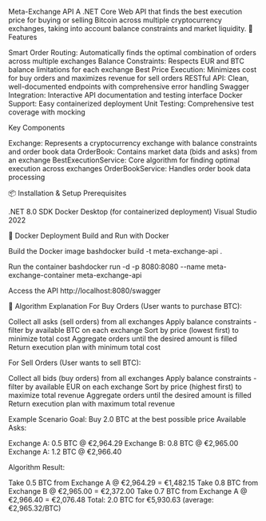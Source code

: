 Meta-Exchange API
A .NET Core Web API that finds the best execution price for buying or selling Bitcoin across multiple cryptocurrency exchanges, taking into account balance constraints and market liquidity.
🚀 Features

Smart Order Routing: Automatically finds the optimal combination of orders across multiple exchanges
Balance Constraints: Respects EUR and BTC balance limitations for each exchange
Best Price Execution: Minimizes cost for buy orders and maximizes revenue for sell orders
RESTful API: Clean, well-documented endpoints with comprehensive error handling
Swagger Integration: Interactive API documentation and testing interface
Docker Support: Easy containerized deployment
Unit Testing: Comprehensive test coverage with mocking

Key Components

Exchange: Represents a cryptocurrency exchange with balance constraints and order book data
OrderBook: Contains market data (bids and asks) from an exchange
BestExecutionService: Core algorithm for finding optimal execution across exchanges
OrderBookService: Handles order book data processing

📦 Installation & Setup
Prerequisites

.NET 8.0 SDK
Docker Desktop (for containerized deployment)
Visual Studio 2022


🐳 Docker Deployment
Build and Run with Docker

Build the Docker image
bashdocker build -t meta-exchange-api .

Run the container
bashdocker run -d -p 8080:8080 --name meta-exchange-container meta-exchange-api

Access the API
http://localhost:8080/swagger


🧮 Algorithm Explanation
For Buy Orders (User wants to purchase BTC):

Collect all asks (sell orders) from all exchanges
Apply balance constraints - filter by available BTC on each exchange
Sort by price (lowest first) to minimize total cost
Aggregate orders until the desired amount is filled
Return execution plan with minimum total cost

For Sell Orders (User wants to sell BTC):

Collect all bids (buy orders) from all exchanges
Apply balance constraints - filter by available EUR on each exchange
Sort by price (highest first) to maximize total revenue
Aggregate orders until the desired amount is filled
Return execution plan with maximum total revenue

Example Scenario
Goal: Buy 2.0 BTC at the best possible price
Available Asks:

Exchange A: 0.5 BTC @ €2,964.29
Exchange B: 0.8 BTC @ €2,965.00
Exchange A: 1.2 BTC @ €2,966.40

Algorithm Result:

Take 0.5 BTC from Exchange A @ €2,964.29 = €1,482.15
Take 0.8 BTC from Exchange B @ €2,965.00 = €2,372.00
Take 0.7 BTC from Exchange A @ €2,966.40 = €2,076.48
Total: 2.0 BTC for €5,930.63 (average: €2,965.32/BTC)
